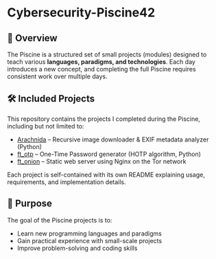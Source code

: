 # Cybersecurity-Piscine42

## 📝 Overview
The Piscine is a structured set of small projects (modules) designed to teach various **languages, paradigms, and technologies**. Each day introduces a new concept, and completing the full Piscine requires consistent work over multiple days.


## 🛠️ Included Projects
This repository contains the projects I completed during the Piscine, including but not limited to:

- [Arachnida](./arachnida/) – Recursive image downloader & EXIF metadata analyzer (Python)
- [ft_otp](./ft_otp/) – One-Time Password generator (HOTP algorithm, Python)
- [ft_onion](./ft_onion/) – Static web server using Nginx on the Tor network


Each project is self-contained with its own README explaining usage, requirements, and implementation details.


## 🎯 Purpose
The goal of the Piscine projects is to:
- Learn new programming languages and paradigms
- Gain practical experience with small-scale projects
- Improve problem-solving and coding skills

